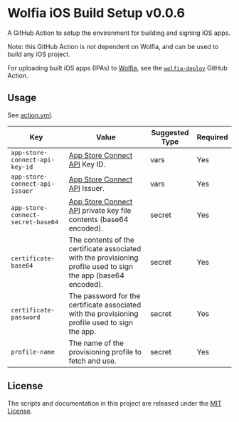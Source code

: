 # Wolfia iOS Build Setup v0.0.6

A GitHub Action to setup the environment for building and signing iOS apps.

Note: this GitHub Action is not dependent on Wolfia, and can be used to build any iOS project.

For uploading built iOS apps (IPAs) to [Wolfia](https://wolfia.com), see the [`wolfia-deploy`](https://github.com/wolfia-app/wolfia-deploy) GitHub Action.

## Usage

See [action.yml](action.yml).

| Key                               | Value                                                                                                                                                                         | Suggested Type | Required |
| --------------------------------- | ----------------------------------------------------------------------------------------------------------------------------------------------------------------------------- | -------------- | -------- |
| `app-store-connect-api-key-id`    | [App Store Connect API](https://developer.apple.com/documentation/appstoreconnectapi/creating_api_keys_for_app_store_connect_api) Key ID.                                     | vars           | Yes      |
| `app-store-connect-api-issuer`    | [App Store Connect API](https://developer.apple.com/documentation/appstoreconnectapi/creating_api_keys_for_app_store_connect_api) Issuer.                                     | vars           | Yes      |
| `app-store-connect-secret-base64` | [App Store Connect API](https://developer.apple.com/documentation/appstoreconnectapi/creating_api_keys_for_app_store_connect_api) private key file contents (base64 encoded). | secret         | Yes      |
| `certificate-base64`              | The contents of the certificate associated with the provisioning profile used to sign the app (base64 encoded).                                                               | secret         | Yes      |
| `certificate-password`            | The password for the certificate associated with the provisioning profile used to sign the app.                                                                               | secret         | Yes      |
| `profile-name`                    | The name of the provisioning profile to fetch and use.                                                                                                                        | secret         | Yes      |

## License

The scripts and documentation in this project are released under the [MIT License](LICENSE).
